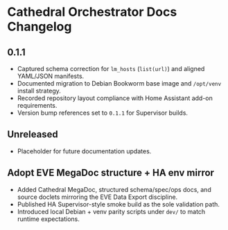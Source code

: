 # Cathedral Orchestrator Docs Changelog

## 0.1.1
- Captured schema correction for `lm_hosts` (`list(url)`) and aligned YAML/JSON manifests.
- Documented migration to Debian Bookworm base image and `/opt/venv` install strategy.
- Recorded repository layout compliance with Home Assistant add-on requirements.
- Version bump references set to `0.1.1` for Supervisor builds.

## Unreleased
- Placeholder for future documentation updates.

## Adopt EVE MegaDoc structure + HA env mirror
- Added Cathedral MegaDoc, structured schema/spec/ops docs, and source doclets mirroring the EVE Data Export discipline.
- Published HA Supervisor-style smoke build as the sole validation path.
- Introduced local Debian + venv parity scripts under `dev/` to match runtime expectations.
